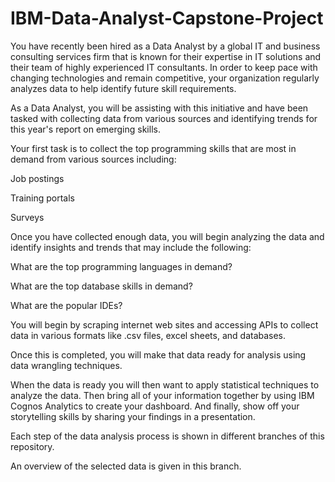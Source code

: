 # IBM-Data-Analyst-Capstone-Project

You have recently been hired as a Data Analyst by a global IT and business consulting services firm that is known for their expertise in IT solutions and their 
team of highly experienced IT consultants.  In order to keep pace with changing technologies and remain competitive, your organization regularly analyzes data to
help identify future skill requirements. 

As a Data Analyst, you will be assisting with this initiative and have been tasked with collecting data from various sources and identifying trends for this 
year's report on emerging skills. 

Your first task is to collect the top programming skills that are most in demand from various sources including:

Job postings

Training portals

Surveys

Once you have collected enough data, you will begin analyzing the data and identify insights and trends that may include the following:

What are the top programming languages in demand?

What are the top database skills in demand?

What are the popular IDEs?

You will begin by scraping internet web sites and accessing APIs to collect data in various formats like .csv files, excel sheets, and databases.   

Once this is completed, you will make that data ready for analysis using data wrangling techniques.  

When the data is ready you will then want to apply statistical techniques to analyze the data.  Then bring all of your information together by using  IBM Cognos 
Analytics to create your dashboard. And finally, show off your storytelling skills by sharing your findings in a presentation.

Each step of the data analysis process is shown in different branches of this repository.

An overview of the selected data is given in this branch.
